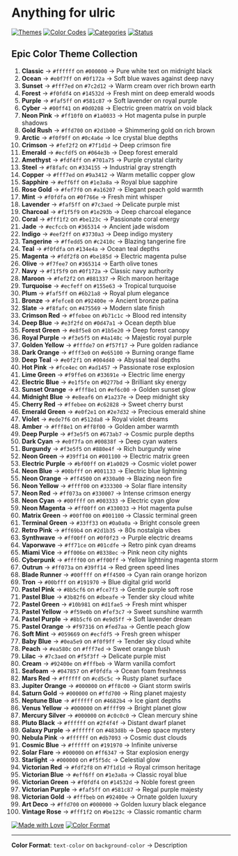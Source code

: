# Anything for ulric

[![Themes](https://img.shields.io/badge/Themes-100+-brightgreen?style=for-the-badge)](https://github.com)
[![Color Codes](https://img.shields.io/badge/Hex_Codes-Included-blue?style=for-the-badge)](https://github.com)
[![Categories](https://img.shields.io/badge/Categories-10+-orange?style=for-the-badge)](https://github.com)
[![Status](https://img.shields.io/badge/Status-Active-success?style=for-the-badge)](https://github.com)

## Epic Color Theme Collection

1. **Classic** → `#ffffff` on `#000000` → Pure white text on midnight black
2. **Ocean** → `#e0f7ff` on `#0f172a` → Soft blue waves against deep navy
3. **Sunset** → `#fff7ed` on `#7c2d12` → Warm cream over rich brown earth
4. **Forest** → `#f0fdf4` on `#14532d` → Fresh mint on deep emerald woods
5. **Purple** → `#faf5ff` on `#581c87` → Soft lavender on royal purple
6. **Cyber** → `#00ff41` on `#0d0208` → Electric green matrix on void black
7. **Neon Pink** → `#ff10f0` on `#1a0033` → Hot magenta pulse in purple shadows
8. **Gold Rush** → `#ffd700` on `#2d1b00` → Shimmering gold on rich brown
9. **Arctic** → `#f0f9ff` on `#0c4a6e` → Ice crystal blue depths
10. **Crimson** → `#fef2f2` on `#7f1d1d` → Deep crimson fire
11. **Emerald** → `#ecfdf5` on `#064e3b` → Deep forest emerald
12. **Amethyst** → `#fdf4ff` on `#701a75` → Purple crystal clarity
13. **Steel** → `#f8fafc` on `#334155` → Industrial gray strength
14. **Copper** → `#fff7ed` on `#9a3412` → Warm metallic copper glow
15. **Sapphire** → `#eff6ff` on `#1e3a8a` → Royal blue sapphire
16. **Rose Gold** → `#fef7f0` on `#a16207` → Elegant peach gold warmth
17. **Mint** → `#f0fdfa` on `#0f766e` → Fresh mint whisper
18. **Lavender** → `#faf5ff` on `#7c3aed` → Delicate purple mist
19. **Charcoal** → `#f1f5f9` on `#1e293b` → Deep charcoal elegance
20. **Coral** → `#fff1f2` on `#be123c` → Passionate coral energy
21. **Jade** → `#ecfccb` on `#365314` → Ancient jade wisdom
22. **Indigo** → `#eef2ff` on `#3730a3` → Deep indigo mystery
23. **Tangerine** → `#ffedd5` on `#c2410c` → Blazing tangerine fire
24. **Teal** → `#f0fdfa` on `#134e4a` → Ocean teal depths
25. **Magenta** → `#fdf2f8` on `#be185d` → Electric magenta pulse
26. **Olive** → `#f7fee7` on `#365314` → Earth olive tones
27. **Navy** → `#f1f5f9` on `#0f172a` → Classic navy authority
28. **Maroon** → `#fef2f2` on `#881337` → Rich maroon heritage
29. **Turquoise** → `#ecfeff` on `#155e63` → Tropical turquoise
30. **Plum** → `#faf5ff` on `#6b21a8` → Royal plum elegance
31. **Bronze** → `#fefce8` on `#92400e` → Ancient bronze patina
32. **Slate** → `#f8fafc` on `#475569` → Modern slate finish
33. **Crimson Red** → `#ffebee` on `#b71c1c` → Blood red intensity
34. **Deep Blue** → `#e3f2fd` on `#0d47a1` → Ocean depth blue
35. **Forest Green** → `#e8f5e8` on `#1b5e20` → Deep forest canopy
36. **Royal Purple** → `#f3e5f5` on `#4a148c` → Majestic royal purple
37. **Golden Yellow** → `#fffde7` on `#f57f17` → Pure golden radiance
38. **Dark Orange** → `#fff3e0` on `#e65100` → Burning orange flame
39. **Deep Teal** → `#e0f2f1` on `#004d40` → Abyssal teal depths
40. **Hot Pink** → `#fce4ec` on `#ad1457` → Passionate rose explosion
41. **Lime Green** → `#f9ffe6` on `#33691e` → Electric lime energy
42. **Electric Blue** → `#e1f5fe` on `#0277bd` → Brilliant sky energy
43. **Sunset Orange** → `#fff8e1` on `#ef6c00` → Golden sunset glow
44. **Midnight Blue** → `#e8eaf6` on `#1a237e` → Deep midnight sky
45. **Cherry Red** → `#ffebee` on `#c62828` → Sweet cherry burst
46. **Emerald Green** → `#e0f2e1` on `#2e7d32` → Precious emerald shine
47. **Violet** → `#ede7f6` on `#512da8` → Royal violet dreams
48. **Amber** → `#fff8e1` on `#ff8f00` → Golden amber warmth
49. **Deep Purple** → `#f3e5f5` on `#673ab7` → Cosmic purple depths
50. **Dark Cyan** → `#e0f7fa` on `#00838f` → Deep cyan waters
51. **Burgundy** → `#f3e5f5` on `#880e4f` → Rich burgundy wine
52. **Neon Green** → `#39ff14` on `#001100` → Electric matrix green
53. **Electric Purple** → `#bf00ff` on `#1a0029` → Cosmic violet power
54. **Neon Blue** → `#00bfff` on `#001133` → Electric blue lightning
55. **Neon Orange** → `#ff4500` on `#330a00` → Blazing neon fire
56. **Neon Yellow** → `#ffff00` on `#333300` → Solar flare intensity
57. **Neon Red** → `#ff073a` on `#330007` → Intense crimson energy
58. **Neon Cyan** → `#00ffff` on `#003333` → Electric cyan glow
59. **Neon Magenta** → `#ff00ff` on `#330033` → Hot magenta pulse
60. **Matrix Green** → `#00ff00` on `#001100` → Classic terminal green
61. **Terminal Green** → `#33ff33` on `#0a0a0a` → Bright console green
62. **Retro Pink** → `#ff69b4` on `#2d1b35` → 80s nostalgia vibes
63. **Synthwave** → `#ff00ff` on `#0f0f23` → Purple electric dreams
64. **Vaporwave** → `#ff71ce` on `#01cdfe` → Retro pink cyan dreams
65. **Miami Vice** → `#ff006e` on `#8338ec` → Pink neon city nights
66. **Cyberpunk** → `#ffff00` on `#ff00ff` → Yellow lightning magenta storm
67. **Outrun** → `#ff073a` on `#39ff14` → Red green speed lines
68. **Blade Runner** → `#00ffff` on `#ff4500` → Cyan rain orange horizon
69. **Tron** → `#00bfff` on `#191970` → Blue digital grid world
70. **Pastel Pink** → `#8b5cf6` on `#fce7f3` → Gentle purple soft rose
71. **Pastel Blue** → `#3b82f6` on `#dbeafe` → Tender sky cloud white
72. **Pastel Green** → `#10b981` on `#d1fae5` → Fresh mint whisper
73. **Pastel Yellow** → `#f59e0b` on `#fef3c7` → Sweet sunshine warmth
74. **Pastel Purple** → `#8b5cf6` on `#e9d5ff` → Soft lavender dream
75. **Pastel Orange** → `#f97316` on `#fed7aa` → Gentle peach glow
76. **Soft Mint** → `#059669` on `#ecfdf5` → Fresh green whisper
77. **Baby Blue** → `#0ea5e9` on `#f0f9ff` → Tender sky cloud white
78. **Peach** → `#ea580c` on `#fff7ed` → Sweet orange blush
79. **Lilac** → `#7c3aed` on `#f5f3ff` → Delicate purple mist
80. **Cream** → `#92400e` on `#fffbeb` → Warm vanilla comfort
81. **Seafoam** → `#047857` on `#f0fdfa` → Ocean foam freshness
82. **Mars Red** → `#ffffff` on `#cd5c5c` → Rusty planet surface
83. **Jupiter Orange** → `#000000` on `#ff8c00` → Giant storm swirls
84. **Saturn Gold** → `#000000` on `#ffd700` → Ring planet majesty
85. **Neptune Blue** → `#ffffff` on `#4682b4` → Ice giant depths
86. **Venus Yellow** → `#000000` on `#ffff99` → Bright planet glow
87. **Mercury Silver** → `#000000` on `#c0c0c0` → Clean mercury shine
88. **Pluto Black** → `#ffffff` on `#2f4f4f` → Distant dwarf planet
89. **Galaxy Purple** → `#ffffff` on `#483d8b` → Deep space mystery
90. **Nebula Pink** → `#ffffff` on `#db7093` → Cosmic dust clouds
91. **Cosmic Blue** → `#ffffff` on `#191970` → Infinite universe
92. **Solar Flare** → `#000000` on `#ff6347` → Star explosion energy
93. **Starlight** → `#000000` on `#f5f5dc` → Celestial glow
94. **Victorian Red** → `#fdf2f8` on `#7f1d1d` → Royal crimson heritage
95. **Victorian Blue** → `#eff6ff` on `#1e3a8a` → Classic royal blue
96. **Victorian Green** → `#f0fdf4` on `#14532d` → Noble forest green
97. **Victorian Purple** → `#faf5ff` on `#581c87` → Regal purple majesty
98. **Victorian Gold** → `#fffbeb` on `#92400e` → Ornate golden luxury
99. **Art Deco** → `#ffd700` on `#000000` → Golden luxury black elegance
100. **Vintage Rose** → `#fff1f2` on `#be123c` → Classic romantic charm

[![Made with Love](https://img.shields.io/badge/Made_with-❤️-red?style=for-the-badge)](https://github.com)
[![Color Format](https://img.shields.io/badge/Format-text--color_on_background--color-purple?style=for-the-badge)](https://github.com)

---
**Color Format**: `text-color` on `background-color` → Description